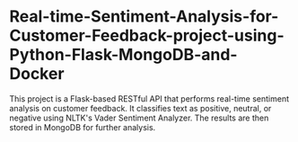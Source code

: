 # Real-time-Sentiment-Analysis-for-Customer-Feedback-project-using-Python-Flask-MongoDB-and-Docker
This project is a Flask-based RESTful API that performs real-time sentiment analysis on customer feedback. It classifies text as positive, neutral, or negative using NLTK's Vader Sentiment Analyzer. The results are then stored in MongoDB for further analysis.  
